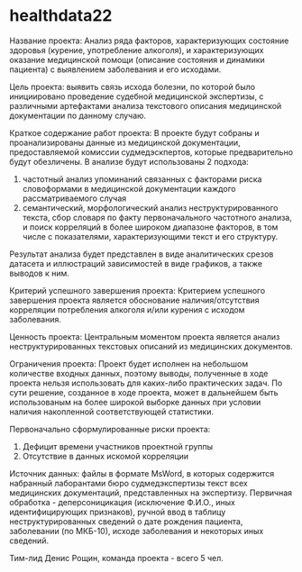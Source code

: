 # healthdata22

Название проекта: Анализ ряда факторов, характеризующих состояние здоровья (курение, употребление алкоголя), 
и характеризующих оказание медицинской помощи (описание состояния и динамики пациента) с выявлением заболевания и его исходами.

Цель проекта: выявить связь исхода болезни, по которой было инициировано проведение судебной медицинской экспертизы, 
с различными артефактами анализа текстового описания медицинской документации по данному случаю.

Краткое содержание работ проекта:
В проекте будут собраны и проанализированы данные из медицинской документации, предоставляемой комиссии судмедэскпертов, которые предварительно будут обезличены.
В анализе будут использованы 2 подхода:
1. частотный анализ упоминаний связанных с факторами риска словоформами в медицинской документации каждого рассматриваемого случая
2. семантический, морфологический анализ неструктурированного текста, сбор словаря по факту первоначального частотного анализа, и поиск корреляций 
в более широком диапазоне факторов, в том числе с показателями, характеризующими текст и его структуру.
 
Результат анализа будет представлен в виде аналитических срезов датасета и иллюстраций зависимостей в виде графиков, а также выводов к ним.

Критерий успешного завершения проекта:
Критерием успешного завершения проекта является обоснование наличия/отсутствия корреляции потребления алкоголя и/или курения с исходом заболевания.

Ценность проекта:
Центральным моментом проекта является анализ неструктурированных текстовых описаний из медицинских документов.

Ограничения проекта:
Проект будет исполнен на небольшом количестве входных данных, поэтому выводы, полученные в ходе проекта нельзя использовать для каких-либо практических задач.
По сути решение, созданное в ходе проекта, может в дальнейшем быть использованым на более широкой выборке данных при условии наличия накопленной соответствующей статистики.

Первоначально сформулированные риски проекта:
1. Дефицит времени участников проектной группы
2. Отсутствие в данных искомой корреляции

Источник данных: файлы в формате MsWord, в которых содержится набранный лаборантами бюро судмедэкспертизы текст всех медицинских документаций, 
представленных на экспертизу. Первичная обработка - деперсоницикация (исключение Ф.И.О., иных идентифицирующих признаков), ручной ввод в таблицу
неструктурированных сведений о дате рождения пациента, заболевании (по МКБ-10), исходе заболевания и некоторых иных сведений.


Тим-лид Денис Рощин, команда проекта - всего 5 чел.
